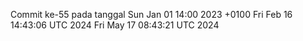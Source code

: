 Commit ke-55 pada tanggal Sun Jan 01 14:00 2023 +0100
Fri Feb 16 14:43:06 UTC 2024
Fri May 17 08:43:21 UTC 2024
